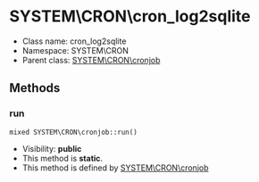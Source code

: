 SYSTEM\CRON\cron_log2sqlite
===============






* Class name: cron_log2sqlite
* Namespace: SYSTEM\CRON
* Parent class: [SYSTEM\CRON\cronjob](SYSTEM-CRON-cronjob)







Methods
-------


### run

    mixed SYSTEM\CRON\cronjob::run()





* Visibility: **public**
* This method is **static**.
* This method is defined by [SYSTEM\CRON\cronjob](SYSTEM-CRON-cronjob)



